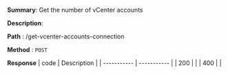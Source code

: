 **Summary**: Get the number of vCenter accounts

**Description**:

**Path** : /get-vcenter-accounts-connection

**Method** : `POST`

**Response**
| code      | Description |
| ----------- | ----------- |
|  200   |       |
|  400   |       |

